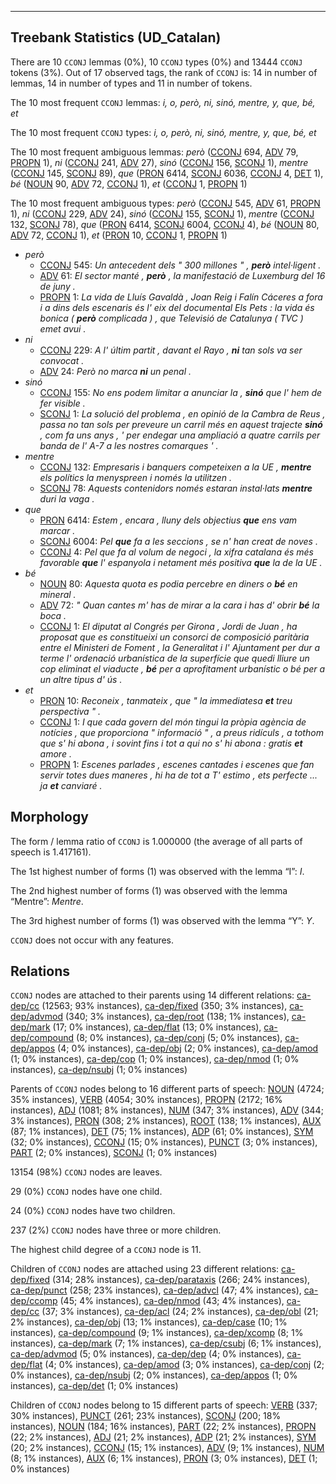 

--------------------------------------------------------------------------------

## Treebank Statistics (UD_Catalan)

There are 10 `CCONJ` lemmas (0%), 10 `CCONJ` types (0%) and 13444 `CCONJ` tokens (3%).
Out of 17 observed tags, the rank of `CCONJ` is: 14 in number of lemmas, 14 in number of types and 11 in number of tokens.

The 10 most frequent `CCONJ` lemmas: <em>i, o, però, ni, sinó, mentre, y, que, bé, et</em>

The 10 most frequent `CCONJ` types:  <em>i, o, però, ni, sinó, mentre, y, que, bé, et</em>

The 10 most frequent ambiguous lemmas: <em>però</em> ([CCONJ]() 694, [ADV]() 79, [PROPN]() 1), <em>ni</em> ([CCONJ]() 241, [ADV]() 27), <em>sinó</em> ([CCONJ]() 156, [SCONJ]() 1), <em>mentre</em> ([CCONJ]() 145, [SCONJ]() 89), <em>que</em> ([PRON]() 6414, [SCONJ]() 6036, [CCONJ]() 4, [DET]() 1), <em>bé</em> ([NOUN]() 90, [ADV]() 72, [CCONJ]() 1), <em>et</em> ([CCONJ]() 1, [PROPN]() 1)

The 10 most frequent ambiguous types:  <em>però</em> ([CCONJ]() 545, [ADV]() 61, [PROPN]() 1), <em>ni</em> ([CCONJ]() 229, [ADV]() 24), <em>sinó</em> ([CCONJ]() 155, [SCONJ]() 1), <em>mentre</em> ([CCONJ]() 132, [SCONJ]() 78), <em>que</em> ([PRON]() 6414, [SCONJ]() 6004, [CCONJ]() 4), <em>bé</em> ([NOUN]() 80, [ADV]() 72, [CCONJ]() 1), <em>et</em> ([PRON]() 10, [CCONJ]() 1, [PROPN]() 1)


* <em>però</em>
  * [CCONJ]() 545: <em>Un antecedent dels " 300 millones " , <b>però</b> intel·ligent .</em>
  * [ADV]() 61: <em>El sector manté , <b>però</b> , la manifestació de Luxemburg del 16 de juny .</em>
  * [PROPN]() 1: <em>La vida de Lluís Gavaldà , Joan Reig i Falín Cáceres a fora i a dins dels escenaris és l' eix del documental Els Pets : la vida és bonica ( <b>però</b> complicada ) , que Televisió de Catalunya ( TVC ) emet avui .</em>
* <em>ni</em>
  * [CCONJ]() 229: <em>A l' últim partit , davant el Rayo , <b>ni</b> tan sols va ser convocat .</em>
  * [ADV]() 24: <em>Però no marca <b>ni</b> un penal .</em>
* <em>sinó</em>
  * [CCONJ]() 155: <em>No ens podem limitar a anunciar la , <b>sinó</b> que l' hem de fer visible .</em>
  * [SCONJ]() 1: <em>La solució del problema , en opinió de la Cambra de Reus , passa no tan sols per preveure un carril més en aquest trajecte <b>sinó</b> , com fa uns anys , ' per endegar una ampliació a quatre carrils per banda de l' A-7 a les nostres comarques ' .</em>
* <em>mentre</em>
  * [CCONJ]() 132: <em>Empresaris i banquers competeixen a la UE , <b>mentre</b> els polítics la menyspreen i només la utilitzen .</em>
  * [SCONJ]() 78: <em>Aquests contenidors només estaran instal·lats <b>mentre</b> duri la vaga .</em>
* <em>que</em>
  * [PRON]() 6414: <em>Estem , encara , lluny dels objectius <b>que</b> ens vam marcar .</em>
  * [SCONJ]() 6004: <em>Pel <b>que</b> fa a les seccions , se n' han creat de noves .</em>
  * [CCONJ]() 4: <em>Pel que fa al volum de negoci , la xifra catalana és més favorable <b>que</b> l' espanyola i netament més positiva <b>que</b> la de la UE .</em>
* <em>bé</em>
  * [NOUN]() 80: <em>Aquesta quota es podia percebre en diners o <b>bé</b> en mineral .</em>
  * [ADV]() 72: <em>" Quan cantes m' has de mirar a la cara i has d' obrir <b>bé</b> la boca .</em>
  * [CCONJ]() 1: <em>El diputat al Congrés per Girona , Jordi de Juan , ha proposat que es constitueixi un consorci de composició paritària entre el Ministeri de Foment , la Generalitat i l' Ajuntament per dur a terme l' ordenació urbanística de la superfície que quedi lliure un cop eliminat el viaducte , <b>bé</b> per a aprofitament urbanístic o bé per a un altre tipus d' ús .</em>
* <em>et</em>
  * [PRON]() 10: <em>Reconeix , tanmateix , que " la immediatesa <b>et</b> treu perspectiva " .</em>
  * [CCONJ]() 1: <em>I que cada govern del món tingui la pròpia agència de notícies , que proporciona " informació " , a preus ridículs , a tothom que s' hi abona , i sovint fins i tot a qui no s' hi abona : gratis <b>et</b> amore .</em>
  * [PROPN]() 1: <em>Escenes parlades , escenes cantades i escenes que fan servir totes dues maneres , hi ha de tot a T' estimo , ets perfecte ... ja <b>et</b> canviaré .</em>

## Morphology

The form / lemma ratio of `CCONJ` is 1.000000 (the average of all parts of speech is 1.417161).

The 1st highest number of forms (1) was observed with the lemma “I”: <em>I</em>.

The 2nd highest number of forms (1) was observed with the lemma “Mentre”: <em>Mentre</em>.

The 3rd highest number of forms (1) was observed with the lemma “Y”: <em>Y</em>.

`CCONJ` does not occur with any features.


## Relations

`CCONJ` nodes are attached to their parents using 14 different relations: [ca-dep/cc]() (12563; 93% instances), [ca-dep/fixed]() (350; 3% instances), [ca-dep/advmod]() (340; 3% instances), [ca-dep/root]() (138; 1% instances), [ca-dep/mark]() (17; 0% instances), [ca-dep/flat]() (13; 0% instances), [ca-dep/compound]() (8; 0% instances), [ca-dep/conj]() (5; 0% instances), [ca-dep/appos]() (4; 0% instances), [ca-dep/obj]() (2; 0% instances), [ca-dep/amod]() (1; 0% instances), [ca-dep/cop]() (1; 0% instances), [ca-dep/nmod]() (1; 0% instances), [ca-dep/nsubj]() (1; 0% instances)

Parents of `CCONJ` nodes belong to 16 different parts of speech: [NOUN]() (4724; 35% instances), [VERB]() (4054; 30% instances), [PROPN]() (2172; 16% instances), [ADJ]() (1081; 8% instances), [NUM]() (347; 3% instances), [ADV]() (344; 3% instances), [PRON]() (308; 2% instances), [ROOT]() (138; 1% instances), [AUX]() (87; 1% instances), [DET]() (75; 1% instances), [ADP]() (61; 0% instances), [SYM]() (32; 0% instances), [CCONJ]() (15; 0% instances), [PUNCT]() (3; 0% instances), [PART]() (2; 0% instances), [SCONJ]() (1; 0% instances)

13154 (98%) `CCONJ` nodes are leaves.

29 (0%) `CCONJ` nodes have one child.

24 (0%) `CCONJ` nodes have two children.

237 (2%) `CCONJ` nodes have three or more children.

The highest child degree of a `CCONJ` node is 11.

Children of `CCONJ` nodes are attached using 23 different relations: [ca-dep/fixed]() (314; 28% instances), [ca-dep/parataxis]() (266; 24% instances), [ca-dep/punct]() (258; 23% instances), [ca-dep/advcl]() (47; 4% instances), [ca-dep/ccomp]() (45; 4% instances), [ca-dep/nmod]() (43; 4% instances), [ca-dep/cc]() (37; 3% instances), [ca-dep/acl]() (24; 2% instances), [ca-dep/obl]() (21; 2% instances), [ca-dep/obj]() (13; 1% instances), [ca-dep/case]() (10; 1% instances), [ca-dep/compound]() (9; 1% instances), [ca-dep/xcomp]() (8; 1% instances), [ca-dep/mark]() (7; 1% instances), [ca-dep/csubj]() (6; 1% instances), [ca-dep/advmod]() (5; 0% instances), [ca-dep/dep]() (4; 0% instances), [ca-dep/flat]() (4; 0% instances), [ca-dep/amod]() (3; 0% instances), [ca-dep/conj]() (2; 0% instances), [ca-dep/nsubj]() (2; 0% instances), [ca-dep/appos]() (1; 0% instances), [ca-dep/det]() (1; 0% instances)

Children of `CCONJ` nodes belong to 15 different parts of speech: [VERB]() (337; 30% instances), [PUNCT]() (261; 23% instances), [SCONJ]() (200; 18% instances), [NOUN]() (184; 16% instances), [PART]() (22; 2% instances), [PROPN]() (22; 2% instances), [ADJ]() (21; 2% instances), [ADP]() (21; 2% instances), [SYM]() (20; 2% instances), [CCONJ]() (15; 1% instances), [ADV]() (9; 1% instances), [NUM]() (8; 1% instances), [AUX]() (6; 1% instances), [PRON]() (3; 0% instances), [DET]() (1; 0% instances)

